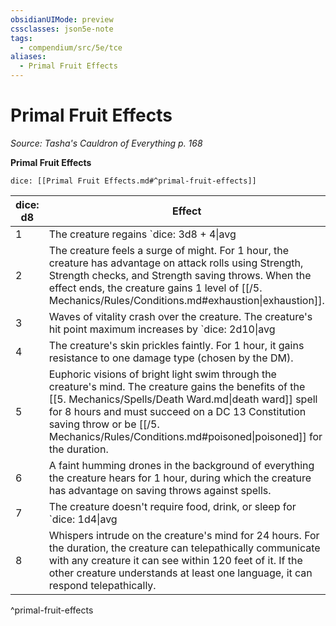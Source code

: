 ```yaml
---
obsidianUIMode: preview
cssclasses: json5e-note
tags:
  - compendium/src/5e/tce
aliases:
  - Primal Fruit Effects
---
```

# Primal Fruit Effects
*Source: Tasha's Cauldron of Everything p. 168* 

**Primal Fruit Effects**

`dice: [[Primal Fruit Effects.md#^primal-fruit-effects]]`

| dice: d8 | Effect |
|----------|--------|
| 1 | The creature regains `dice: 3d8 + 4\|avg|noform` (`3d8 + 4`) hit points, and its skin sheds bright light in a 5-foot radius and dim light for an additional 5 feet for 1 hour |
| 2 | The creature feels a surge of might. For 1 hour, the creature has advantage on attack rolls using Strength, Strength checks, and Strength saving throws. When the effect ends, the creature gains 1 level of [[/5. Mechanics/Rules/Conditions.md#exhaustion\|exhaustion]]. |
| 3 | Waves of vitality crash over the creature. The creature's hit point maximum increases by `dice: 2d10\|avg|noform` (`2d10`), and it gains the same number of hit points. The increase lasts until the creature finishes a long rest, at which time the creature must succeed on a DC 15 Charisma saving throw or be cursed with a random form of lycanthropy (see "Lycanthropes" in the "Monster Manual"). |
| 4 | The creature's skin prickles faintly. For 1 hour, it gains resistance to one damage type (chosen by the DM). |
| 5 | Euphoric visions of bright light swim through the creature's mind. The creature gains the benefits of the [[5. Mechanics/Spells/Death Ward.md\|death ward]] spell for 8 hours and must succeed on a DC 13 Constitution saving throw or be [[/5. Mechanics/Rules/Conditions.md#poisoned\|poisoned]] for the duration. |
| 6 | A faint humming drones in the background of everything the creature hears for 1 hour, during which the creature has advantage on saving throws against spells. |
| 7 | The creature doesn't require food, drink, or sleep for `dice: 1d4\|avg|noform` (`1d4`) days. For the duration, the creature can't be put to sleep by magic, and its dreams intrude upon its waking thoughts, imposing disadvantage on its Wisdom ([[/5. Mechanics/Rules/Skills.md#Perception\|Perception]]) checks. |
| 8 | Whispers intrude on the creature's mind for 24 hours. For the duration, the creature can telepathically communicate with any creature it can see within 120 feet of it. If the other creature understands at least one language, it can respond telepathically. |
^primal-fruit-effects
